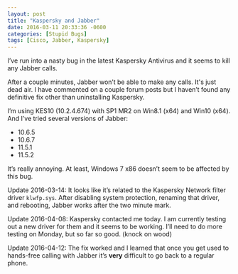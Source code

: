 ```yaml
---
layout: post
title: "Kaspersky and Jabber"
date: 2016-03-11 20:33:36 -0600
categories: [Stupid Bugs]
tags: [Cisco, Jabber, Kaspersky]
---
```


I’ve run into a nasty bug in the latest Kaspersky Antivirus and it seems to kill any Jabber calls.

After a couple minutes, Jabber won’t be able to make any calls. It's just dead air. I have commented on a couple forum posts but I haven’t found any definitive fix other than uninstalling Kaspersky.

I’m using KES10 (10.2.4.674) with SP1 MR2 on Win8.1 (x64) and Win10 (x64). And I’ve tried several versions of Jabber:

* 10.6.5
* 10.6.7
* 11.5.1
* 11.5.2

It’s really annoying. At least, Windows 7 x86 doesn’t seem to be affected by this bug.

Update 2016-03-14: It looks like it’s related to the Kaspersky Network filter driver `klwfp.sys`. After disabling system protection, renaming that driver, and rebooting, Jabber works after the two minute mark.

Update 2016-04-08: Kaspersky contacted me today. I am currently testing out a new driver for them and it seems to be working. I’ll need to do more testing on Monday, but so far so good. (knock on wood)

Update 2016-04-12: The fix worked and I learned that once you get used to hands-free calling with Jabber it’s **very** difficult to go back to a regular phone.
